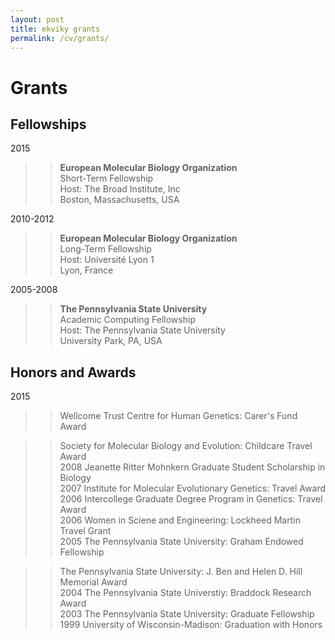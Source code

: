 ```yaml
---
layout: post
title: ekviky grants 
permalink: /cv/grants/
---
```

# Grants

## Fellowships
2015  
>>**European Molecular Biology Organization**  
>>Short-Term Fellowship  
>>Host: The Broad Institute, Inc  
>>Boston, Massachusetts, USA  

2010-2012  
>>**European Molecular Biology Organization**  
>>Long-Term Fellowship  
>>Host: Université Lyon 1  
>>Lyon, France  

2005-2008  
>>**The Pennsylvania State University**  
>>Academic Computing Fellowship  
>>Host: The Pennsylvania State University  
>>University Park, PA, USA  
  
  
## Honors and Awards  
2015  
>>Wellcome Trust Centre for Human Genetics: Carer&#39;s Fund Award  

>>Society for Molecular Biology and Evolution: Childcare Travel Award  
2008
>>Jeanette Ritter Mohnkern Graduate Student Scholarship in Biology  
2007
>>Institute for Molecular Evolutionary Genetics: Travel Award  
2006
>>Intercollege Graduate Degree Program in Genetics: Travel Award  
2006
>>Women in Sciene and Engineering: Lockheed Martin Travel Grant  
2005 
>>The Pennsylvania State University: Graham Endowed Fellowship  

>>The Pennsylvania State University: J. Ben and Helen D. Hill Memorial Award  
2004
>>The Pennsylvania State Universtiy: Braddock Research Award  
2003
>>The Pennsylvania State University: Graduate Fellowship  
1999
>>University of Wisconsin-Madison: Graduation with Honors
